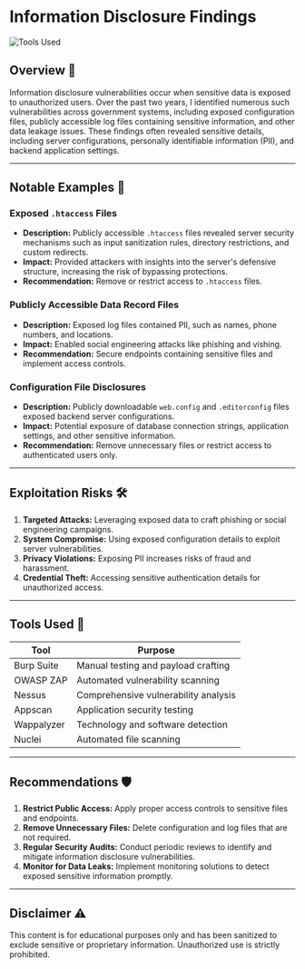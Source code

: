 # Information Disclosure Findings

![Tools Used](https://img.shields.io/badge/Tools-Burp%20Suite%2C%20OWASP%20ZAP%2C%20Nessus%2C%20Appscan-blue)

## Overview 📖
Information disclosure vulnerabilities occur when sensitive data is exposed to unauthorized users. Over the past two years, I identified numerous such vulnerabilities across government systems, including exposed configuration files, publicly accessible log files containing sensitive information, and other data leakage issues. These findings often revealed sensitive details, including server configurations, personally identifiable information (PII), and backend application settings.

---

## Notable Examples 🚨
### Exposed `.htaccess` Files
- **Description:** Publicly accessible `.htaccess` files revealed server security mechanisms such as input sanitization rules, directory restrictions, and custom redirects.
- **Impact:** Provided attackers with insights into the server's defensive structure, increasing the risk of bypassing protections.
- **Recommendation:** Remove or restrict access to `.htaccess` files.

### Publicly Accessible Data Record Files
- **Description:** Exposed log files contained PII, such as names, phone numbers, and locations.
- **Impact:** Enabled social engineering attacks like phishing and vishing.
- **Recommendation:** Secure endpoints containing sensitive files and implement access controls.

### Configuration File Disclosures
- **Description:** Publicly downloadable `web.config` and `.editorconfig` files exposed backend server configurations.
- **Impact:** Potential exposure of database connection strings, application settings, and other sensitive information.
- **Recommendation:** Remove unnecessary files or restrict access to authenticated users only.

---

## Exploitation Risks 🛠️
1. **Targeted Attacks:** Leveraging exposed data to craft phishing or social engineering campaigns.
2. **System Compromise:** Using exposed configuration details to exploit server vulnerabilities.
3. **Privacy Violations:** Exposing PII increases risks of fraud and harassment.
4. **Credential Theft:** Accessing sensitive authentication details for unauthorized access.

---

## Tools Used 🔧
| Tool            | Purpose                              |
|-----------------|--------------------------------------|
| Burp Suite      | Manual testing and payload crafting |
| OWASP ZAP       | Automated vulnerability scanning    |
| Nessus          | Comprehensive vulnerability analysis|
| Appscan         | Application security testing        |
| Wappalyzer      | Technology and software detection   |
| Nuclei          | Automated file scanning            |

---

## Recommendations 🛡️
1. **Restrict Public Access:** Apply proper access controls to sensitive files and endpoints.
2. **Remove Unnecessary Files:** Delete configuration and log files that are not required.
3. **Regular Security Audits:** Conduct periodic reviews to identify and mitigate information disclosure vulnerabilities.
4. **Monitor for Data Leaks:** Implement monitoring solutions to detect exposed sensitive information promptly.

---

## Disclaimer ⚠️
This content is for educational purposes only and has been sanitized to exclude sensitive or proprietary information. Unauthorized use is strictly prohibited.
